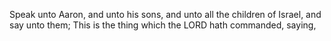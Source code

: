 Speak unto Aaron, and unto his sons, and unto all the children of Israel, and say unto them; This is the thing which the LORD hath commanded, saying,
